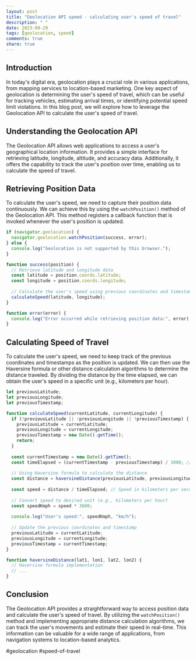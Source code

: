 ```yaml
---
layout: post
title: "Geolocation API speed - calculating user's speed of travel"
description: " "
date: 2023-09-29
tags: [geolocation, speed]
comments: true
share: true
---
```


## Introduction
In today's digital era, geolocation plays a crucial role in various applications, from mapping services to location-based marketing. One key aspect of geolocation is determining the user's speed of travel, which can be useful for tracking vehicles, estimating arrival times, or identifying potential speed limit violations. In this blog post, we will explore how to leverage the Geolocation API to calculate the user's speed of travel.

## Understanding the Geolocation API
The Geolocation API allows web applications to access a user's geographical location information. It provides a simple interface for retrieving latitude, longitude, altitude, and accuracy data. Additionally, it offers the capability to track the user's position over time, enabling us to calculate the speed of travel.

## Retrieving Position Data
To calculate the user's speed, we need to capture their position data continuously. We can achieve this by using the `watchPosition()` method of the Geolocation API. This method registers a callback function that is invoked whenever the user's position is updated.

```javascript
if (navigator.geolocation) {
  navigator.geolocation.watchPosition(success, error);
} else {
  console.log("Geolocation is not supported by this browser.");
}

function success(position) {
  // Retrieve latitude and longitude data
  const latitude = position.coords.latitude;
  const longitude = position.coords.longitude;
  
  // Calculate the user's speed using previous coordinates and timestamps
  calculateSpeed(latitude, longitude);
}

function error(error) {
  console.log("Error occurred while retrieving position data:", error);
}
```

## Calculating Speed of Travel
To calculate the user's speed, we need to keep track of the previous coordinates and timestamps as the position is updated. We can then use the Haversine formula or other distance calculation algorithms to determine the distance traveled. By dividing the distance by the time elapsed, we can obtain the user's speed in a specific unit (e.g., kilometers per hour).

```javascript
let previousLatitude;
let previousLongitude;
let previousTimestamp;

function calculateSpeed(currentLatitude, currentLongitude) {
  if (!previousLatitude || !previousLongitude || !previousTimestamp) {
    previousLatitude = currentLatitude;
    previousLongitude = currentLongitude;
    previousTimestamp = new Date().getTime();
    return;
  }
  
  const currentTimestamp = new Date().getTime();
  const timeElapsed = (currentTimestamp - previousTimestamp) / 1000; // Convert to seconds
  
  // Using Haversine formula to calculate the distance
  const distance = haversineDistance(previousLatitude, previousLongitude, currentLatitude, currentLongitude);
  
  const speed = distance / timeElapsed; // Speed in kilometers per second
  
  // Convert speed to desired unit (e.g., kilometers per hour)
  const speedKmph = speed * 3600;
  
  console.log("User's speed:", speedKmph, "km/h");
  
  // Update the previous coordinates and timestamp
  previousLatitude = currentLatitude;
  previousLongitude = currentLongitude;
  previousTimestamp = currentTimestamp;
}

function haversineDistance(lat1, lon1, lat2, lon2) {
  // Haversine formula implementation
  // ...
}
```

## Conclusion
The Geolocation API provides a straightforward way to access position data and calculate the user's speed of travel. By utilizing the `watchPosition()` method and implementing appropriate distance calculation algorithms, we can track the user's movements and estimate their speed in real-time. This information can be valuable for a wide range of applications, from navigation systems to location-based analytics.

#geolocation #speed-of-travel